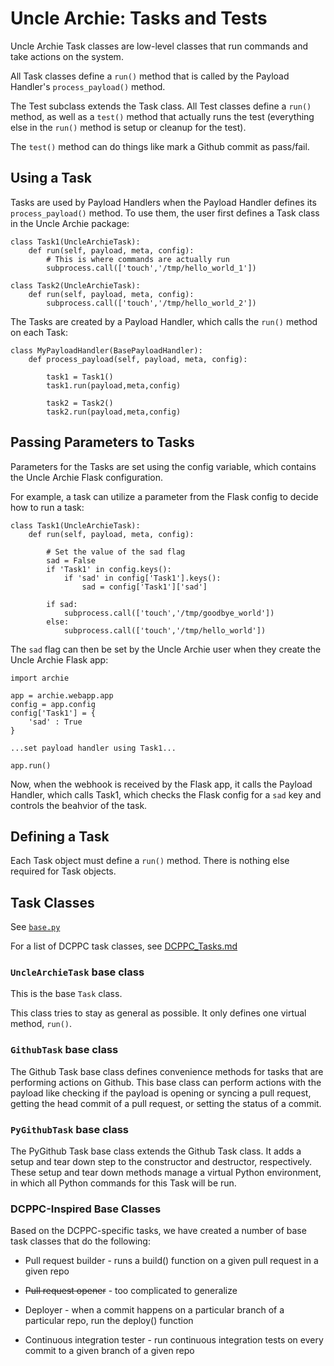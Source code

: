 # Uncle Archie: Tasks and Tests

Uncle Archie Task classes are low-level 
classes that run commands and take actions
on the system.

All Task classes define a `run()`
method that is called by the Payload Handler's
`process_payload()` method.

The Test subclass extends the Task class.
All Test classes define a `run()` method,
as well as a `test()` method that actually
runs the test (everything else in the `run()`
method is setup or cleanup for the test).

The `test()` method can do things like mark
a Github commit as pass/fail.

## Using a Task

Tasks are used by Payload Handlers when
the Payload Handler defines its
`process_payload()` method. To use them,
the user first defines a Task class
in the Uncle Archie package:

```
class Task1(UncleArchieTask):
    def run(self, payload, meta, config):
        # This is where commands are actually run
        subprocess.call(['touch','/tmp/hello_world_1'])

class Task2(UncleArchieTask):
    def run(self, payload, meta, config):
        subprocess.call(['touch','/tmp/hello_world_2'])
```

The Tasks are created by a Payload Handler,
which calls the `run()` method on each Task:

```
class MyPayloadHandler(BasePayloadHandler):
    def process_payload(self, payload, meta, config):

        task1 = Task1()
        task1.run(payload,meta,config)

        task2 = Task2()
        task2.run(payload,meta,config)
```

## Passing Parameters to Tasks

Parameters for the Tasks are set using the config variable,
which contains the Uncle Archie Flask configuration.

For example, a task can utilize a parameter from
the Flask config to decide how to run a task:

```
class Task1(UncleArchieTask):
    def run(self, payload, meta, config):

        # Set the value of the sad flag
        sad = False
        if 'Task1' in config.keys():
            if 'sad' in config['Task1'].keys():
                sad = config['Task1']['sad']

        if sad:
            subprocess.call(['touch','/tmp/goodbye_world'])
        else:
            subprocess.call(['touch','/tmp/hello_world'])
```

The `sad` flag can then be set by the Uncle Archie user
when they create the Uncle Archie Flask app:

```
import archie

app = archie.webapp.app
config = app.config
config['Task1'] = {
    'sad' : True
}

...set payload handler using Task1...

app.run()
```

Now, when the webhook is received by the Flask app, 
it calls the Payload Handler, which calls Task1,
which checks the Flask config for a `sad` key and
controls the beahvior of the task.

## Defining a Task

Each Task object must define a `run()` method.
There is nothing else required for Task objects.

## Task Classes

See [`base.py`](base.py)

For a list of DCPPC task classes, see [DCPPC_Tasks.md](DCPPC_Tasks.md)

### `UncleArchieTask` base class

This is the base `Task` class.

This class tries to stay as general as possible.
It only defines one virtual method, `run()`.

### `GithubTask` base class

The Github Task base class defines convenience methods
for tasks that are performing actions on Github. This
base class can perform actions with the payload like 
checking if the payload is opening or syncing a pull 
request, getting the head commit of a pull request, or
setting the status of a commit.

### `PyGithubTask` base class

The PyGithub Task base class extends the Github Task
class. It adds a setup and tear down step to the constructor
and destructor, respectively. These setup and tear down
methods manage a virtual Python environment, in which all 
Python commands for this Task will be run.

### DCPPC-Inspired Base Classes

Based on the DCPPC-specific tasks, we have created
a number of base task classes that do the following:

* Pull request builder - runs a build() function on
  a given pull request in a given repo

* <s>Pull request opener</s> - too complicated to generalize

* Deployer - when a commit happens on a particular branch
  of a particular repo, run the deploy() function

* Continuous integration tester - run continuous integration
  tests on every commit to a given branch of a given repo

